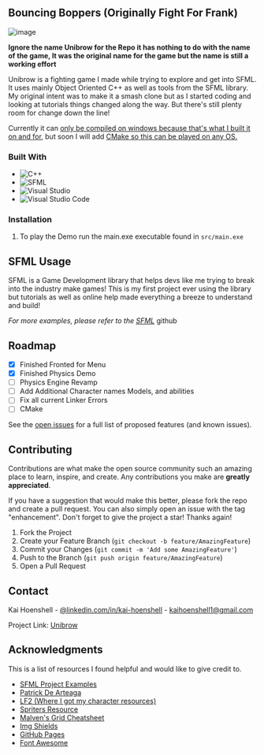 
## Bouncing Boppers (Originally Fight For Frank)

![image](https://user-images.githubusercontent.com/60765574/198912903-f1180edb-35ac-49d6-805e-b93f62e4f74c.png)

**Ignore the name Unibrow for the Repo it has nothing to do with the name of the game, It was the original name for the game but the name is still a working effort**

Unibrow is a fighting game I made while trying to explore and get into SFML. It uses mainly Object Oriented C++ as well as tools from the SFML library. My original intent was to make it a smash clone but as I started coding and looking at tutorials things changed along the way. But there's still plenty room for change down the line!

Currently it can <ins>only be compiled on windows because that's what I built it on and for</ins>, but soon I will add <ins>CMake<ins> so this can be played on any OS. 


### Built With

* <a target="_blank"><img alt="C++" src="https://img.shields.io/badge/C%2B%2B-00599C?style=for-the-badge&logo=c%2B%2B&logoColor=white"/></a> 
* <a target="_blank"><img alt="SFML" src="https://img.shields.io/badge/SFML-%20-green"/></a> 
* <a target="_blank"><img alt="Visual Studio" src="https://img.shields.io/badge/Visual%20Studio-%20-violet"/></a> 
* <a target="_blank"><img alt="Visual Studio Code" src="https://img.shields.io/badge/Visual%20Studio%20Code-%20-blue"/></a> 

### Installation

1. To play the Demo run the main.exe executable found in `src/main.exe`


<!-- USAGE EXAMPLES -->
## SFML Usage

SFML is a Game Development library that helps devs like me trying to break into the industry make games! This is my first project ever using the library but tutorials as well as online help made everything a breeze to understand and build!

_For more examples, please refer to the [SFML](https://github.com/SFML/SFML/tree/master/examples)_ github



<!-- ROADMAP -->
## Roadmap

- [x] Finished Fronted for Menu
- [x] Finished Physics Demo
- [ ] Physics Engine Revamp
- [ ] Add Additional Character names Models, and abilities
- [ ] Fix all current Linker Errors
- [ ] CMake

See the [open issues](https://github.com/KaaiiH/Unibrow/issues) for a full list of proposed features (and known issues).


<!-- CONTRIBUTING -->
## Contributing

Contributions are what make the open source community such an amazing place to learn, inspire, and create. Any contributions you make are **greatly appreciated**.

If you have a suggestion that would make this better, please fork the repo and create a pull request. You can also simply open an issue with the tag "enhancement".
Don't forget to give the project a star! Thanks again!

1. Fork the Project
2. Create your Feature Branch (`git checkout -b feature/AmazingFeature`)
3. Commit your Changes (`git commit -m 'Add some AmazingFeature'`)
4. Push to the Branch (`git push origin feature/AmazingFeature`)
5. Open a Pull Request

<!-- CONTACT -->
## Contact

Kai Hoenshell - [@linkedin.com/in/kai-hoenshell](https://www.linkedin.com/in/kai-hoenshell/) - kaihoenshell1@gmail.com

Project Link: [Unibrow](https://github.com/KaaiiH/Unibrow)


<!-- ACKNOWLEDGMENTS -->
## Acknowledgments

This is a list of resources I found helpful and would like to give credit to.



* [SFML Project Examples](https://github.com/SFML/SFML/tree/master/examples)
* [Patrick De Arteaga](https://patrickdearteaga.com)
* [LF2 (Where I got my character resources)](https://grid.malven.co/)
* [Spriters Resource](https://www.spriters-resource.com/genre/fighting/)
* [Malven's Grid Cheatsheet](www.lf2.net)
* [Img Shields](https://shields.io)
* [GitHub Pages](https://pages.github.com)
* [Font Awesome](https://fontawesome.com)

